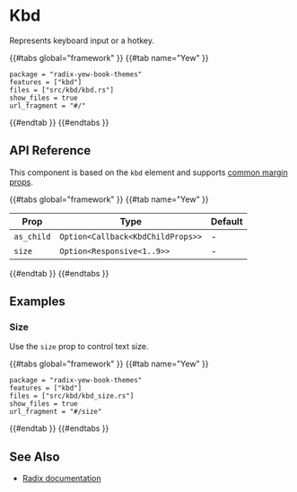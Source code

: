 # Kbd

Represents keyboard input or a hotkey.

{{#tabs global="framework" }}
{{#tab name="Yew" }}

```toml,trunk
package = "radix-yew-book-themes"
features = ["kbd"]
files = ["src/kbd/kbd.rs"]
show_files = true
url_fragment = "#/"
```

{{#endtab }}
{{#endtabs }}

## API Reference

This component is based on the `kbd` element and supports [common margin props](../overview/layout.md#margin-props).

{{#tabs global="framework" }}
{{#tab name="Yew" }}

| Prop       | Type                              | Default |
| ---------- | --------------------------------- | ------- |
| `as_child` | `Option<Callback<KbdChildProps>>` | -       |
| `size`     | `Option<Responsive<1..9>>`        | -       |

{{#endtab }}
{{#endtabs }}

## Examples

### Size

Use the `size` prop to control text size.

{{#tabs global="framework" }}
{{#tab name="Yew" }}

```toml,trunk
package = "radix-yew-book-themes"
features = ["kbd"]
files = ["src/kbd/kbd_size.rs"]
show_files = true
url_fragment = "#/size"
```

{{#endtab }}
{{#endtabs }}

## See Also

-   [Radix documentation](https://www.radix-ui.com/themes/docs/components/kbd)
